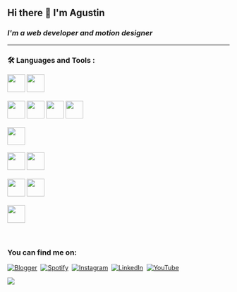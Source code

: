 ## Hi there 👋  I'm Agustin
### *I'm a web developer and motion designer*







___
### :hammer_and_wrench: Languages and Tools :
<div style= {display: flex, flex-direction: row}>
          <div>
          <img src="https://cdn.jsdelivr.net/gh/devicons/devicon/icons/javascript/javascript-original.svg" width="40" height="40"/> 
          <img src="https://cdn.jsdelivr.net/gh/devicons/devicon/icons/python/python-original.svg" width="40" height="40" />
          </div>&nbsp;
          <div>
          <img src="https://cdn.jsdelivr.net/gh/devicons/devicon/icons/html5/html5-original.svg" width="40" height="40"/>
          <img src="https://cdn.jsdelivr.net/gh/devicons/devicon/icons/css3/css3-original.svg" width="40" height="40" />
          <img src="https://cdn.jsdelivr.net/gh/devicons/devicon/icons/markdown/markdown-original.svg" width="40" height="40" />
          <img src="https://cdn.jsdelivr.net/gh/devicons/devicon/icons/sass/sass-original.svg"  width="40" height="40" />        
          </div>&nbsp;
          <div>
          <img src="https://cdn.jsdelivr.net/gh/devicons/devicon/icons/react/react-original.svg" width="40" height="40" />
          </div>&nbsp;
          <div>
          <img src="https://cdn.jsdelivr.net/gh/devicons/devicon/icons/materialui/materialui-original.svg" width="40" height="40" />
          <img src="https://cdn.jsdelivr.net/gh/devicons/devicon/icons/bootstrap/bootstrap-original.svg"  width="40" height="40" />   
          </div>&nbsp;         
          <div>
          <img src="https://cdn.jsdelivr.net/gh/devicons/devicon/icons/aftereffects/aftereffects-original.svg"   width="40" height="40"/>   
          <img src="https://cdn.jsdelivr.net/gh/devicons/devicon/icons/photoshop/photoshop-plain.svg" width="40" height="40" />    
          </div>&nbsp;
          <div>
          <img src="https://cdn.jsdelivr.net/gh/devicons/devicon/icons/firebase/firebase-plain.svg" width="40" height="40" />
          </div>&nbsp;
</div>
&nbsp;
  

<br>





### You can find me on:
<div id="badges">
  
  <a>[![Blogger](https://img.shields.io/badge/Blogger-FF5722?style=for-the-badge&logo=blogger&logoColor=white)](https://caracolaracolracolacolcololl.blogspot.com)</a>&nbsp;
  <a>[![Spotify](https://img.shields.io/badge/Spotify-1ED760?style=for-the-badge&logo=spotify&logoColor=white)](https://open.spotify.com/user/12124761051)</a>&nbsp;
  <a>[![Instagram](https://img.shields.io/badge/Instagram-%23E4405F.svg?style=for-the-badge&logo=Instagram&logoColor=white)](https://www.instagram.com/caracol.___/)</a>&nbsp;
  <a>[![LinkedIn](https://img.shields.io/badge/linkedin-%230077B5.svg?style=for-the-badge&logo=linkedin&logoColor=white)](https://www.linkedin.com/in/agustin-rojas-c4r4c01/)&nbsp;
    <a>[![YouTube](https://img.shields.io/badge/YouTube-%23FF0000.svg?style=for-the-badge&logo=YouTube&logoColor=white)](https://www.youtube.com/channel/UC5HgL3MWfEPJR5T4G54ht7A/featured)&nbsp;
  
<div>


<a>![](https://komarev.com/ghpvc/?username=Caracolaracol&color=dc143c)</a>

 
